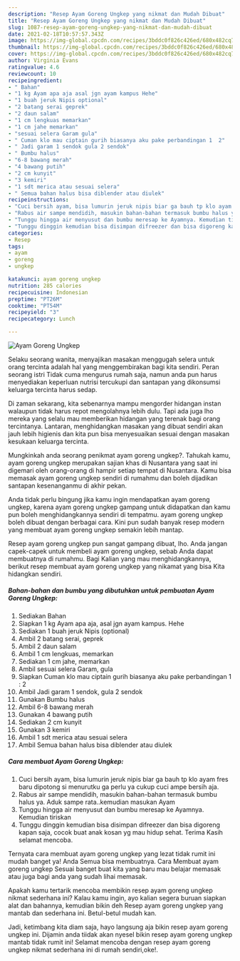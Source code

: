 ```yaml
---
description: "Resep Ayam Goreng Ungkep yang nikmat dan Mudah Dibuat"
title: "Resep Ayam Goreng Ungkep yang nikmat dan Mudah Dibuat"
slug: 1087-resep-ayam-goreng-ungkep-yang-nikmat-dan-mudah-dibuat
date: 2021-02-18T10:57:57.343Z
image: https://img-global.cpcdn.com/recipes/3bddc0f826c426ed/680x482cq70/ayam-goreng-ungkep-foto-resep-utama.jpg
thumbnail: https://img-global.cpcdn.com/recipes/3bddc0f826c426ed/680x482cq70/ayam-goreng-ungkep-foto-resep-utama.jpg
cover: https://img-global.cpcdn.com/recipes/3bddc0f826c426ed/680x482cq70/ayam-goreng-ungkep-foto-resep-utama.jpg
author: Virginia Evans
ratingvalue: 4.6
reviewcount: 10
recipeingredient:
- " Bahan"
- "1 kg Ayam apa aja asal jgn ayam kampus Hehe"
- "1 buah jeruk Nipis optional"
- "2 batang serai geprek"
- "2 daun salam"
- "1 cm lengkuas memarkan"
- "1 cm jahe memarkan"
- "sesuai selera Garam gula"
- " Cuman klo mau ciptain gurih biasanya aku pake perbandingan 1  2"
- " Jadi garam 1 sendok gula 2 sendok"
- " Bumbu halus"
- "6-8 bawang merah"
- "4 bawang putih"
- "2 cm kunyit"
- "3 kemiri"
- "1 sdt merica atau sesuai selera"
- " Semua bahan halus bisa diblender atau diulek"
recipeinstructions:
- "Cuci bersih ayam, bisa lumurin jeruk nipis biar ga bauh tp klo ayam fres baru dipotong si menurutku ga perlu ya cukup cuci ampe bersih aja."
- "Rabus air sampe mendidih, masukin bahan-bahan termasuk bumbu halus ya. Aduk sampe rata..kemudian masukan Ayam"
- "Tunggu hingga air menyusut dan bumbu meresap ke Ayamnya. Kemudian tiriskan"
- "Tunggu dinggin kemudian bisa disimpan difreezer dan bisa digoreng kapan saja, cocok buat anak kosan yg mau hidup sehat. Terima Kasih selamat mencoba."
categories:
- Resep
tags:
- ayam
- goreng
- ungkep

katakunci: ayam goreng ungkep 
nutrition: 285 calories
recipecuisine: Indonesian
preptime: "PT26M"
cooktime: "PT54M"
recipeyield: "3"
recipecategory: Lunch

---
```



![Ayam Goreng Ungkep](https://img-global.cpcdn.com/recipes/3bddc0f826c426ed/680x482cq70/ayam-goreng-ungkep-foto-resep-utama.jpg)

Selaku seorang wanita, menyajikan masakan menggugah selera untuk orang tercinta adalah hal yang menggembirakan bagi kita sendiri. Peran seorang istri Tidak cuma mengurus rumah saja, namun anda pun harus menyediakan keperluan nutrisi tercukupi dan santapan yang dikonsumsi keluarga tercinta harus sedap.

Di zaman  sekarang, kita sebenarnya mampu mengorder hidangan instan walaupun tidak harus repot mengolahnya lebih dulu. Tapi ada juga lho mereka yang selalu mau memberikan hidangan yang terenak bagi orang tercintanya. Lantaran, menghidangkan masakan yang dibuat sendiri akan jauh lebih higienis dan kita pun bisa menyesuaikan sesuai dengan masakan kesukaan keluarga tercinta. 



Mungkinkah anda seorang penikmat ayam goreng ungkep?. Tahukah kamu, ayam goreng ungkep merupakan sajian khas di Nusantara yang saat ini digemari oleh orang-orang di hampir setiap tempat di Nusantara. Kamu bisa memasak ayam goreng ungkep sendiri di rumahmu dan boleh dijadikan santapan kesenanganmu di akhir pekan.

Anda tidak perlu bingung jika kamu ingin mendapatkan ayam goreng ungkep, karena ayam goreng ungkep gampang untuk didapatkan dan kamu pun boleh menghidangkannya sendiri di tempatmu. ayam goreng ungkep boleh dibuat dengan berbagai cara. Kini pun sudah banyak resep modern yang membuat ayam goreng ungkep semakin lebih mantap.

Resep ayam goreng ungkep pun sangat gampang dibuat, lho. Anda jangan capek-capek untuk membeli ayam goreng ungkep, sebab Anda dapat membuatnya di rumahmu. Bagi Kalian yang mau menghidangkannya, berikut resep membuat ayam goreng ungkep yang nikamat yang bisa Kita hidangkan sendiri.

<!--inarticleads1-->

##### Bahan-bahan dan bumbu yang dibutuhkan untuk pembuatan Ayam Goreng Ungkep:

1. Sediakan  Bahan
1. Siapkan 1 kg Ayam apa aja, asal jgn ayam kampus. Hehe
1. Sediakan 1 buah jeruk Nipis (optional)
1. Ambil 2 batang serai, geprek
1. Ambil 2 daun salam
1. Ambil 1 cm lengkuas, memarkan
1. Sediakan 1 cm jahe, memarkan
1. Ambil sesuai selera Garam, gula
1. Siapkan  Cuman klo mau ciptain gurih biasanya aku pake perbandingan 1 : 2
1. Ambil  Jadi garam 1 sendok, gula 2 sendok
1. Gunakan  Bumbu halus
1. Ambil 6-8 bawang merah
1. Gunakan 4 bawang putih
1. Sediakan 2 cm kunyit
1. Gunakan 3 kemiri
1. Ambil 1 sdt merica atau sesuai selera
1. Ambil  Semua bahan halus bisa diblender atau diulek




<!--inarticleads2-->

##### Cara membuat Ayam Goreng Ungkep:

1. Cuci bersih ayam, bisa lumurin jeruk nipis biar ga bauh tp klo ayam fres baru dipotong si menurutku ga perlu ya cukup cuci ampe bersih aja.
1. Rabus air sampe mendidih, masukin bahan-bahan termasuk bumbu halus ya. Aduk sampe rata..kemudian masukan Ayam
1. Tunggu hingga air menyusut dan bumbu meresap ke Ayamnya. Kemudian tiriskan
1. Tunggu dinggin kemudian bisa disimpan difreezer dan bisa digoreng kapan saja, cocok buat anak kosan yg mau hidup sehat. Terima Kasih selamat mencoba.




Ternyata cara membuat ayam goreng ungkep yang lezat tidak rumit ini mudah banget ya! Anda Semua bisa membuatnya. Cara Membuat ayam goreng ungkep Sesuai banget buat kita yang baru mau belajar memasak atau juga bagi anda yang sudah lihai memasak.

Apakah kamu tertarik mencoba membikin resep ayam goreng ungkep nikmat sederhana ini? Kalau kamu ingin, ayo kalian segera buruan siapkan alat dan bahannya, kemudian bikin deh Resep ayam goreng ungkep yang mantab dan sederhana ini. Betul-betul mudah kan. 

Jadi, ketimbang kita diam saja, hayo langsung aja bikin resep ayam goreng ungkep ini. Dijamin anda tiidak akan nyesel bikin resep ayam goreng ungkep mantab tidak rumit ini! Selamat mencoba dengan resep ayam goreng ungkep nikmat sederhana ini di rumah sendiri,oke!.

